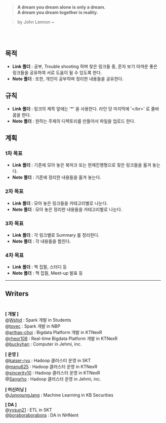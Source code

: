 >
>   __A dream you dream alone is only a dream.__</br>
>   __A dream you dream together is reality.__</br>
>                                           

>by John Lennon ~

</br></br>


## 목적 </br>
* **Link 폴더** : 공부, Trouble shooting 하며 찾은 링크들 중, 혼자 보기 아까운 좋은 링크들을 공유하여 서로 도움이 될 수 있도록 한다. </br>
* **Note 폴더** : 또한, 개인이 공부하며 정리한 내용들을 공유한다.</br>

## 규칙

* **Link 폴더** : 링크의 제목 앞에는 '*' 을 사용한다. 라인 당 마지막에 '<\/br>' 로 줄바꿈을 한다.
* **Note 폴더** : 원하는 주제의 디렉토리를 만들어서 파일을 업로드 한다.</br>

## 계획

### 1차 목표 </br>
* **Link 폴더** : 기존에 모아 놓은 북마크 또는 현재진행형으로 찾은 링크들을 옮겨 놓는다. </br>
* **Note 폴더** : 기존에 정리한 내용들을 옮겨 놓는다.

### 2차 목표 </br>
* **Link 폴더** : 모아 놓은 링크들을 카테고리별로 나눈다.</br>
* **Note 폴더** : 모아 놓은 정리한 내용들을 카테고리별로 나눈다.</br>

### 3차 목표 </br>
* **Link 폴더** : 각 링크별로 Summary 를 정리한다.</br>
* **Note 폴더** : 각 내용들을 합친다.</br>

### 4차 목표 </br>
* **Link 폴더** : 책 집필, 스터디 등 </br>
* **Note 폴더** : 책 집필, Meet-up 발표 등 </br>
------------------------------

## Writers </br></br>
**[ 개발 ]** </br>
@[Wshid](https://github.com/Wshid) : Spark 개발 in Students </br>
@[tovec](https://github.com/tovec) : Spark 개발 in NBP</br>
@[arthas-choi](https://github.com/arthas-choi) : Bigdata Platform 개발 in KTNexR</br>
@[rheor108](https://github.com/rheor108) : Real-time Bigdata Platform 개발 in KTNexR</br>
@[buckyhan](https://github.com/buckyhan) : Computer in Jehmi, inc.</br>

**[ 운영 ]** </br>
@[kaiser-ryu](https://github.com/kaiser-ryu) : Hadoop 클러스터 운영 in SKT </br>
@[manu625](https://github.com/manu625) : Hadoop 클러스터 운영 in KTNexR </br>
@[sincerity10](https://github.com/sincerity10) : Hadoop 클러스터 운영 in KTNexR</br>
@[Sangrho](https://github.com/Sangrho) : Hadoop 클러스터 운영 in Jehmi, inc.</br>

**[ 머신러닝 ]** </br>
@[JunyoungJang](https://github.com/JunyoungJang) : Machine Learning in KB Securities</br>

**[ DA ]**</br>
@[yysun21](https://github.com/yysun21) : ETL in SKT </br>
@[boraboraborabora](https://github.com/boraboraborabora) : DA in NHNent

